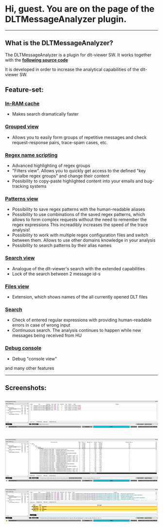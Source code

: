 # Hi, guest. You are on the page of the DLTMessageAnalyzer plugin.

----
## What is the DLTMessageAnalyzer?

The DLTMessageAnalyzer is a plugin for dlt-viewer SW. It works together with the **[following source code](https://github.com/GENIVI/dlt-viewer)**

It is developed in order to increase the analytical capabilities of the dlt-viewer SW.

## Feature-set:

### [In-RAM cache](./md/in_ram_cache/in_ram_cache.md)

- Makes search dramatically faster

### [Grouped view](./md/grouped_view/grouped_view.md)

- Allows you to easily form groups of repetitive messages and check request-response pairs, trace-spam cases, etc.

### [Regex name scripting](./md/regex_name_scripting/regex_name_scripting.md)

- Advanced highlighting of regex groups
- "Filters view". Allows you to quickly get access to the defined "key varialbe regex groups" and change their content
- Possibility to copy-paste highlighted content into your emails and bug-tracking systems

### [Patterns view](./md/patterns_view/patterns_view.md)

- Possibility to save regex patterns with the human-readable aliases
- Possibility to use combinations of the saved regex patterns, which allows to form complex requests without the need to remember the regex expressions
This increadibly increases the speed of the trace analysis!
- Possibility to work with multiple regex configuration files and switch between them. Allows to use other domains knowledge in your analysis
- Possibility to search patterns by their alias names

### [Search view](./md/search_view/search_view.md)

- Analogue of the dlt-viewer's search with the extended capabilities
- Lock of the search between 2 message id-s

### [Files view](./md/files_view/files_view.md)

- Extension, which shows names of the all currently opened DLT files

### [Search](./md/search/search.md)

- Check of entered regular expressions with providing human-readable errors in case of wrong input
- Continuous search. The analysis continues to happen while new messages being received from HU 

### [Debug console](./md/debug_console/debug_console.md)

- Debug "console view"

and many other features

----

## Screenshots:

![Screenshot of DLTMessageAnalyzer plugin - Search view](./md/DLTMessageAnalyzer_screenshot_SearchView.png)
----
![Screenshot of DLTMessageAnalyzer plugin - Grouped view](./md/DLTMessageAnalyzer_screenshot_GroupedView.png)
----
![Screenshot of DLTMessageAnalyzer plugin - Filters view](./md/DLTMessageAnalyzer_screenshot_FilterView.png)